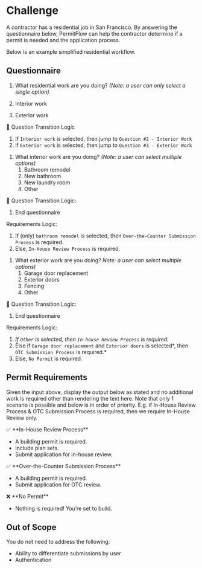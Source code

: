 # **Challenge**

A contractor has a residential job in San Francisco. By answering the questionnaire below, PermitFlow can help the contractor determine if a permit is needed and the application process. 

Below is an example simplified residential workflow. 

## Questionnaire

1. What residential work are you doing? *(Note: a user can only select a single option).*

1. Interior work
2. Exterior work

<aside>
🔀 Question Transition Logic

1. If `Interior work` is selected, then jump to `Question #2 - Interior Work` 
2. If `Exterior work` is selected, then jump to `Question #3 - Exterior Work`
</aside>

1. What interior work are you doing? *(Note: a user can select multiple options)*
    1. Bathroom remodel
    2. New bathroom
    3. New laundry room
    4. Other

<aside>
🔀 Question Transition Logic:

1. End questionnaire

Requirements Logic:

1. If (only) `bathroom remodel` is selected, then `Over-the-Counter Submission Process` is required. 
2. Else, `In-House Review Process` is required.
</aside>

1. What exterior work are you doing? *Note: a user can select multiple options)*
    1. Garage door replacement
    2. Exterior doors
    3. Fencing
    4. Other

<aside>
🔀 Question Transition Logic:

1. End questionnaire

Requirements Logic:

1. *If `Other` is selected, then `In-house Review Process` is required.*
2. Else if `Garage door replacement` and `Exterior doors` is selected*, then `OTC Submission Process` is required.*  
3. Else,  `No Permit` is required. 
</aside>

## Permit Requirements

Given the input above, display the output below as stated and no additional work is required other than rendering the text here. Note that only 1 scenario is possible and below is in order of priority.  E.g. if In-House Review Process & OTC Submission Process is required, then we require In-House Review only.

<aside>
✅ **In-House Review Process**

- A building permit is required.
- Include plan sets.
- Submit application for in-house review.
</aside>

<aside>
✅ **Over-the-Counter Submission Process**

- A building permit is required.
- Submit application for OTC review.
</aside>

<aside>
❌ **No Permit**

- Nothing is required! You’re set to build.
</aside>

## Out of Scope

You do not need to address the following:

- Ability to differentiate submissions by user
- Authentication